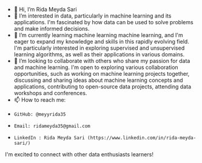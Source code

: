 - 👋 Hi, I’m Rida Meyda Sari
- 👀 I’m interested in data, particularly in machine learning and its applications. I'm fascinated by how data can be used to solve problems and make informed decisions.
- 🌱 I’m currently learning machine learning machine learning, and I'm eager to expand my knowledge and skills in this rapidly evolving field. I'm particularly interested in exploring supervised and unsupervised learning algorithms, as well as their applications in various domains.
- 💞️ I’m looking to collaborate with others who share my passion for data and machine learning. I'm open to exploring various collaboration opportunities, such as working on machine learning projects together, discussing and sharing ideas about machine learning concepts and applications, contributing to open-source data projects, attending data workshops and conferences.
- 📫 How to reach me:
-     GitHub: @meyyrida35
-     Email: ridameyda35@gmail.com
-     LinkedIn : Rida Meyda Sari (https://www.linkedin.com/in/rida-meyda-sari/)

I'm excited to connect with other data enthusiasts learners!

<!---
meyyrida35/meyyrida35 is a ✨ special ✨ repository because its `README.md` (this file) appears on your GitHub profile.
You can click the Preview link to take a look at your changes.
--->
